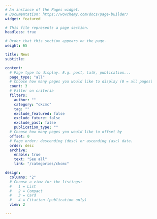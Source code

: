 ```yaml
---
# An instance of the Pages widget.
# Documentation: https://wowchemy.com/docs/page-builder/
widget: featured

# This file represents a page section.
headless: true

# Order that this section appears on the page.
weight: 65

title: News
subtitle:

content:
  # Page type to display. E.g. post, talk, publication...
  page_type: "all"
  # Choose how many pages you would like to display (0 = all pages)
  count: 3
  # Filter on criteria
  filters:
    author: ""
    category: "ckcmc"
    tag: ""
    exclude_featured: false
    exclude_future: false
    exclude_past: false
    publication_type: ""
  # Choose how many pages you would like to offset by
  offset: 0
  # Page order: descending (desc) or ascending (asc) date.
  order: desc
  archive:
    enable: true
    text: "See all"
    link: "/categories/ckcmc"

design:
  columns: "2"
  # Choose a view for the listings:
  #   1 = List
  #   2 = Compact
  #   3 = Card
  #   4 = Citation (publication only)
  view: 2

---
```

